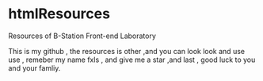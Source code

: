 # htmlResources
Resources  of  B-Station  Front-end Laboratory 

This is my github , the resources is other ,and you can look look and use use , remeber my name fxls , and give me a star ,and last , good luck to you and your famliy.
